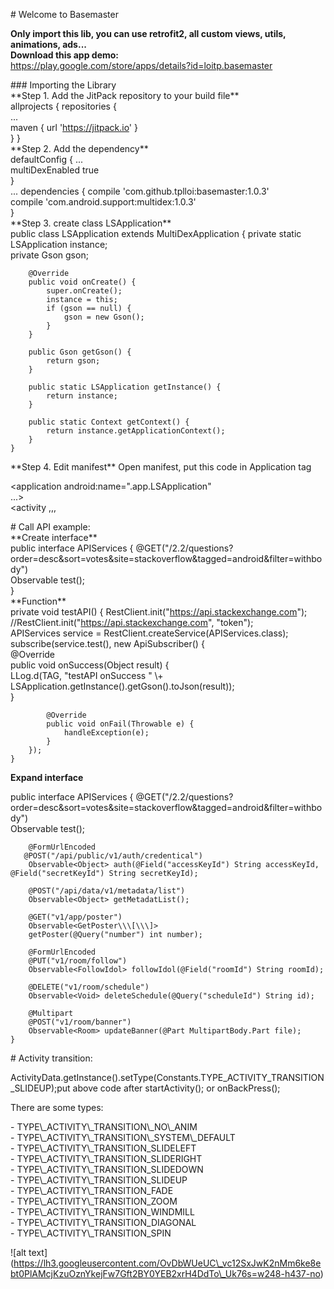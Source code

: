 
\# Welcome to Basemaster  
  
**Only import this lib, you can use retrofit2, all custom views, utils, animations, ads...  
Download this app demo:**  
https://play.google.com/store/apps/details?id=loitp.basemaster  
  
\### Importing the Library  
**Step 1. Add the JitPack repository to your build file\*\*   
 allprojects {          repositories {    
             ...    
             maven { url 'https://jitpack.io' }    
          }   }  
**Step 2. Add the dependency\*\*   
 defaultConfig {      ...    
      multiDexEnabled  true    
    }  
 ... dependencies {      compile 'com.github.tplloi:basemaster:1.0.3'    
      compile 'com.android.support:multidex:1.0.3'    
    }  
  **Step 3. create class LSApplication\*\*   
 public class LSApplication extends MultiDexApplication {        private static LSApplication instance;    
        private Gson gson;    
        
        @Override    
        public void onCreate() {    
            super.onCreate();    
            instance = this;    
            if (gson == null) {    
                gson = new Gson();    
            }    
        }    
        
        public Gson getGson() {    
            return gson;    
        }    
        
        public static LSApplication getInstance() {    
            return instance;    
        }    
        
        public static Context getContext() {    
            return instance.getApplicationContext();    
        }    
    }  
**Step 4.  Edit manifest\*\* Open manifest, put this code in Application tag  
  
 <application      android:name=".app.LSApplication"    
      ...\>    
        <activity ,,,  
 </activity>    </application>  
  
\# Call API example:  
**Create interface\*\*   
 public interface APIServices {        @GET("/2.2/questions?order=desc&sort=votes&site=stackoverflow&tagged=android&filter=withbody")    
        Observable<Object> test();   
    }  
**Function\*\*   
 private void testAPI() {        RestClient.init("https://api.stackexchange.com");    
        //RestClient.init("https://api.stackexchange.com", "token");    
        APIServices service = RestClient.createService(APIServices.class);    
        subscribe(service.test(), new ApiSubscriber<Object>() {    
            @Override    
            public void onSuccess(Object result) {    
                LLog.d(TAG, "testAPI onSuccess " \\+ LSApplication.getInstance().getGson().toJson(result));    
            }    
        
            @Override    
            public void onFail(Throwable e) {    
                handleException(e);    
            }    
        });    
    }  
**Expand interface**  
  
 public interface APIServices {        @GET("/2.2/questions?order=desc&sort=votes&site=stackoverflow&tagged=android&filter=withbody")    
        Observable<Object> test();    
        
        @FormUrlEncoded    
       @POST("/api/public/v1/auth/credentical")    
        Observable<Object> auth(@Field("accessKeyId") String accessKeyId, @Field("secretKeyId") String secretKeyId);    
        
        @POST("/api/data/v1/metadata/list")    
        Observable<Object> getMetadatList();    
        
        @GET("v1/app/poster")    
        Observable<GetPoster\\\[\\\]>    
        getPoster(@Query("number") int number);    
        
        @FormUrlEncoded    
        @PUT("v1/room/follow")    
        Observable<FollowIdol> followIdol(@Field("roomId") String roomId);    
        
        @DELETE("v1/room/schedule")    
        Observable<Void> deleteSchedule(@Query("scheduleId") String id);    
        
        @Multipart    
        @POST("v1/room/banner")    
        Observable<Room> updateBanner(@Part MultipartBody.Part file);    
    }  
  
\# Activity transition:  
  
 ActivityData.getInstance().setType(Constants.TYPE\_ACTIVITY\_TRANSITION_SLIDEUP);put above code after startActivity(); or onBackPress();  
  
There are some types:  
  
 \- TYPE\\\_ACTIVITY\\\_TRANSITION\\\_NO\\\_ANIM  
 \- TYPE\\\_ACTIVITY\\\_TRANSITION\\\_SYSTEM\\\_DEFAULT  
 \- TYPE\\\_ACTIVITY\\\_TRANSITION_SLIDELEFT  
 \- TYPE\\\_ACTIVITY\\\_TRANSITION_SLIDERIGHT  
 \- TYPE\\\_ACTIVITY\\\_TRANSITION_SLIDEDOWN  
 \- TYPE\\\_ACTIVITY\\\_TRANSITION_SLIDEUP  
 \- TYPE\\\_ACTIVITY\\\_TRANSITION_FADE  
 \- TYPE\\\_ACTIVITY\\\_TRANSITION_ZOOM  
 \- TYPE\\\_ACTIVITY\\\_TRANSITION_WINDMILL  
 \- TYPE\\\_ACTIVITY\\\_TRANSITION_DIAGONAL  
 \- TYPE\\\_ACTIVITY\\\_TRANSITION_SPIN  
   
!\[alt text\](https://lh3.googleusercontent.com/OvDbWUeUC\_vc12SxJwK2nMm6ke8ebt0PlAMcjKzuOznYkejFw7Gft2BY0YEB2xrH4DdTo\_Uk76s=w248-h437-no)